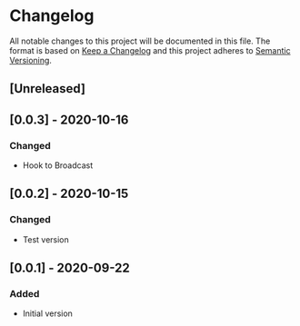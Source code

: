 # Changelog

All notable changes to this project will be documented in this file.
The format is based on [Keep a Changelog](http://keepachangelog.com/en/1.0.0/)
and this project adheres to [Semantic Versioning](http://semver.org/spec/v2.0.0.html).

## [Unreleased]

## [0.0.3] - 2020-10-16

### Changed

- Hook to Broadcast

## [0.0.2] - 2020-10-15

### Changed

- Test version

## [0.0.1] - 2020-09-22

### Added

- Initial version
